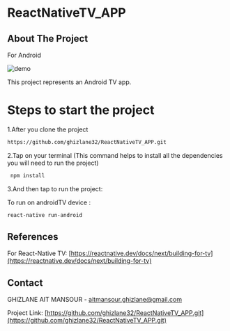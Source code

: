 # ReactNativeTV_APP
## About The Project
For Android

![demo](demo.gif)


This project represents an Android TV app.

# Steps to start the project

1.After you clone the project
```sh
https://github.com/ghizlane32/ReactNativeTV_APP.git
```

2.Tap on your terminal (This command helps to install all the dependencies you will need to run the project)
```sh
 npm install 
```

3.And then tap to run the project:

To run on androidTV device :
```sh
react-native run-android
```

## References

For React-Native TV: [https://reactnative.dev/docs/next/building-for-tv](https://reactnative.dev/docs/next/building-for-tv)

## Contact

GHIZLANE AIT MANSOUR  - aitmansour.ghizlane@gmail.com

Project Link: [https://github.com/ghizlane32/ReactNativeTV_APP.git](https://github.com/ghizlane32/ReactNativeTV_APP.git)
